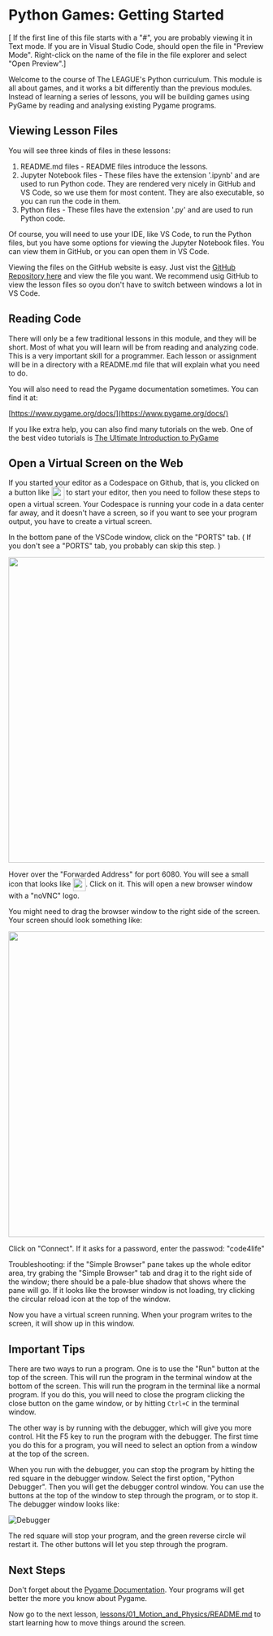# Python Games: Getting Started

[ If the first line of this file starts with a "#", you are probably viewing it
in Text mode. If you are in Visual Studio Code,  should open the file in "Preview
Mode". Right-click on the name of the file in the file explorer and select "Open
Preview".]

Welcome to the course of The LEAGUE's Python curriculum. This module is all about games, 
and it works a bit differently than the previous modules. Instead of learning a series of lessons, 
you will be building games using PyGame by reading and analysing existing Pygame programs. 

## Viewing Lesson Files

You will see three kinds of files in these lessons:

1. README.md files - README files introduce the lessons. 
2. Jupyter Notebook files - These files have the extension '.ipynb' and are used
   to run Python code. They are rendered very nicely in GitHub and VS Code, so
   we use them for most content. They are also executable, so you can run the
   code in them.
3. Python files - These files have the extension '.py' and are used to run Python
   code.

Of course, you will need to use your IDE, like VS Code, to run the Python files,
but you have some options for viewing the Jupyter Notebook files. You can view
them in GitHub, or you can open them in VS Code.

Viewing the files on the GitHub website is easy. Just vist the [GitHub Repository here](https://github.com/league-curriculum/Python-Games) 
and view the file you want. We recommend usig GitHub to view the lesson files so oyou don't
have to switch between windows a lot in VS Code. 


## Reading Code

There will only be a few traditional lessons in this module, and they will be
short. Most of what you will learn will be from reading and analyzing code. This
is a very important skill for a programmer. Each lesson or assignment will be in
a directory with a README.md file that will explain what you need to do.

You will also need to read the Pygame documentation sometimes. You can find it
at:

[https://www.pygame.org/docs/](https://www.pygame.org/docs/)

If you like extra help, you can also find many tutorials on the web. One of the
best video tutorials is [The Ultimate Introduction to PyGame](https://youtu.be/AY9MnQ4x3zk?si=HFtptJF9MVeq-hFO)


## Open a Virtual Screen on the Web

If you started your editor as a Codespace on Github, that is, you clicked
on a button like <img style="vertical-align:middle" src="https://images.jointheleague.org/vscode/create_codespace.png" height="25px" > 
to start your editor, then you need to follow these steps to open a virtual screen. 
Your Codespace is running your code in a data center far away, and it doesn't have a screen,
so if you want to see your program output, you have to create a virtual screen. 

In the bottom pane of the VSCode window, click on the "PORTS" tab. ( If you don't see a 
"PORTS" tab, you probably can skip this step. )

<center><img src="https://images.jointheleague.org/module-navigation/ports_pane.png" width="600px"></center>

Hover over the "Forwarded Address" for port 6080. You will see a small icon
that looks like  <img style="vertical-align:middle" src="https://images.jointheleague.org/vscode/browser_pane.png" height="25px" >. Click on it. This will
open a new browser window with a "noVNC" logo. 

You might need to drag the browser window to the right side of the screen. Your
screen should look something like:

<center><img src="https://images.jointheleague.org/module-navigation/browser_window.png" width="600px"></center>

Click on "Connect". If it asks for a password,  enter the passwod: "code4life"

Troubleshooting: if the "Simple Browser" pane takes up the whole editor area,
try grabing the  "Simple Browser" tab and drag it to the right side of the
window; there should be a pale-blue shadow that shows where the pane will go. If
it looks like the browser window is not loading, try clicking the circular
reload icon at the top of the window. 

Now you have a virtual screen running. When your program writes to the screen, it will show up in this window. 



## Important Tips

There are two ways to run a program. One is to use the  "Run" button at the top
of the screen. This will run the program in the terminal window at the bottom of
the screen. This will run the program in the terminal like a normal program. If
you do this, you will need to close the program clicking the close button on the
game window, or by hitting `Ctrl+C` in the terminal window.

The other way is by running with the debugger, which will give you more control.
Hit the F5 key to run the program with the debugger. The first time you do this
for a program, you will need to select an option from a window at the top of the
screen. 

When you run with the debugger, you can stop the program by hitting the red
square in the debugger window. Select the first option, "Python Debugger".  Then
you will get the debugger control window. You can use the buttons at the top of
the window to step through the program, or to stop it. The debugger window looks
like: 

![Debugger](https://images.jointheleague.org/vscode/debug_bar.png)

The red square will stop your program, and the green reverse circle wil restart
it. The other buttons will let you step through the program.

## Next Steps

Don't forget about the [Pygame Documentation](https://www.pygame.org/docs/index.html). Your programs will
get better the more you know about Pygame.

Now go to the next lesson, [lessons/01_Motion_and_Physics/README.md](../01_Motion_and_Physics/README.md) to start learning how to move things around the screen. 

